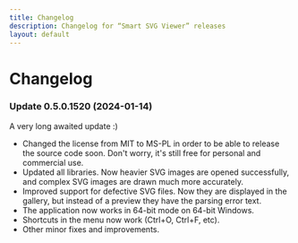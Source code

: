 ```yaml
---
title: Changelog
description: Changelog for “Smart SVG Viewer” releases
layout: default
---
```


# Changelog

### Update 0.5.0.1520 (2024-01-14)

A very long awaited update :)
- Changed the license from MIT to MS-PL in order to be able to release the source code soon. Don't worry, it's still free for personal and commercial use.
- Updated all libraries. Now heavier SVG images are opened successfully, and complex SVG images are drawn much more accurately.
- Improved support for defective SVG files. Now they are displayed in the gallery, but instead of a preview they have the parsing error text.
- The application now works in 64-bit mode on 64-bit Windows.
- Shortcuts in the menu now work (Ctrl+O, Ctrl+F, etc).
- Other minor fixes and improvements.

